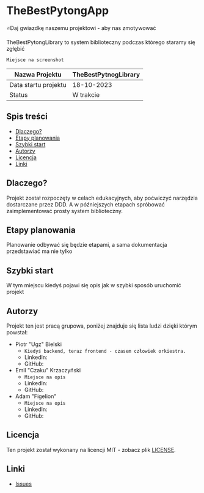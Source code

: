 # TheBestPytongApp
⭐Daj gwiazdkę naszemu projektowi - aby nas zmotywować

TheBestPytongLibrary to system biblioteczny podczas którego staramy się zgłębić 

`Miejsce na screenshot`

| Nazwa Projektu       | TheBestPytnogLibrary |
|----------------------|----------------------|
| Data startu projektu | 18-10-2023           |
| Status               | W trakcie            |

## Spis treści
 - [Dlaczego?](#dlaczego)
 - [Etapy planowania](#etapy-planowania)
 - [Szybki start](#szybki-start)
 - [Autorzy](#autorzy)
 - [Licencja](#licencja)
 - [Linki](#linki)

## Dlaczego?
Projekt został rozpoczęty w celach edukacyjnych, aby poćwiczyć narzędzia dostarczane przez DDD. A w późniejszych etapach spróbować zaimplementować prosty system biblioteczny.

## Etapy planowania
Planowanie odbywać się będzie etapami, a sama dokumentacja przedstawiać ma nie tylko 

### 

## Szybki start

W tym miejscu kiedyś pojawi się opis jak w szybki sposób uruchomić projekt

## Autorzy
Projekt ten jest pracą grupowa, poniżej znajduje się lista ludzi dzięki którym powstał:
 - Piotr "Ugz" Bielski
   - `Kiedyś backend, teraz frontend - czasem człowiek orkiestra.`
   - LinkedIn:
   - GitHub:
 - Emil "Czaku" Krzaczyński
   - `Miejsce na opis`
   - LinkedIn: 
   - GitHub: 
 - Adam "Figelion"
   - `Miejsce na opis`
   - LinkedIn: 
   - GitHub: 

## Licencja

Ten projekt został wykonany na licencji MIT - zobacz plik [LICENSE](LICENSE.md).

## Linki
 - [Issues](https://github.com/PolishDevCom/TheBestPytongLibrary/issues)
